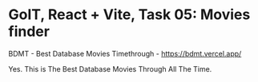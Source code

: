 # GoIT, React + Vite, Task 05: Movies finder

BDMT - Best Database Movies Timethrough - https://bdmt.vercel.app/

Yes. This is The Best Database Movies Through All The Time.

